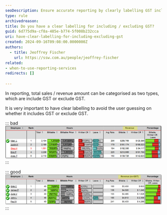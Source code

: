 ```yaml
---
seoDescription: Ensure accurate reporting by clearly labelling GST inclusion or exclusion.
type: rule
archivedreason:
title: Do you have a clear labelling for including / excluding GST?
guid: 6d775d9a-cf8a-485e-b774-5f008b232cca
uri: have-clear-labelling-for-including-excluding-gst
created: 2024-09-16T09:08:00.0000000Z
authors: 
  - title: Jeoffrey Fischer
    url: https://ssw.com.au/people/jeoffrey-fischer
related:
- when-to-use-reporting-services
redirects: []

---
```


In reporting, total sales / revenue amount can be categorised as two types, which are include GST or exclude GST.

<!--endintro-->

It is very important to have clear labelling to avoid the user guessing on whether it includes GST or exclude GST.

::: bad  
![Figure: Bad example - Unclear labelling](UnclearText.jpg)  
:::

::: good  
![Figure: Good example - Clear labelling](ClearText.jpg)
:::